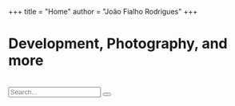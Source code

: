 +++
title = "Home"
author = "João Fialho Rodrigues"
+++

<div class="hero-section">
  <div class="hero-content">
    <h1>Development, Photography, and more</h1>
    <br>
    <form class="search" action="/search/" method="get">
        <input id="searchInput" class="search__input" type="text" name="q" placeholder="Search..." aria-label="Search">
        <button class="search__button" type="submit" aria-label="Search">
            <i class="fas fa-search"></i>
        </button>
    </form>
  </div>
</div>